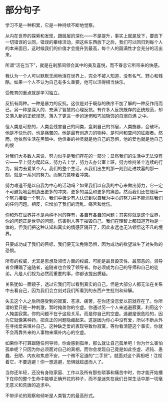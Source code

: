 # 部分句子

学习不是一种积累，它是一种持续不断地觉察。

从内在世界的探索和发现，跟层层的深化——不是提升，事实上就是放下，要放下一切错误的认同，错误的攀缘活动，把这些东西放下之后，我们可以回归到每个人的本来面目，这时候我们的价值才会提升到最高，每个人的圆满性才会充分的活出来。

所谓“活在当下”，就是在刹那间领会其中的美及喜悦，而不眷恋它所带来的快感。

我认为一个人可以默默无闻地活在世界上，完全不被人知道，没有名气、野心和残酷。如果一个人不认为自己有多么重要，他可以活得相当快乐。

受教育的重点就是学习独立。

反抗有两种。一种是暴力的反抗。这仅是对于既存的秩序不加了解的一种反作用而已。另一种是深入的、充满了智慧的心理反抗。有许多人反抗既存的正统规范，却又落入新的正统规范，落入了更进一步的迷惘和巧加隐饰的自溺自满 之中。

但人类是可悲的，人类会残害自己的同类，盘剥自己的邻居，人类施暴，会破坏。他是不快乐的，也是痛苦的。他是最有创造力的物种，是时间和空间的征服者。然而，他依然生活在黑暗中。他信奉的神灵就是他自己的恐惧，他的爱也就是他自己的恨

对我们大多数人来说，努力似乎是我们存在的一部分；显然我们的生活中无法没有它——早上努力爬起床，努力去上学，努力去办公室上班，努力维持某个连续的行为，努力去爱某个人。我们的整个生活，从我们出生的那一刻到走进坟墓的那一刻，就是一系列的努力。而努力意味着冲突。

努力难道不是以自我为中心的活动吗？如果我们以自我的中心来做出努力，它一定不可避免地会制造出更多的冲突、更多的混乱和更多的痛苦。然而我们还在继续一个努力接着一个努力，我们中极少有人认识到以自我为中心的努力并不能消除我们的任何问题。相反，它增加了我们的混乱、痛苦和忧伤。


你和外在世界并不是两种不同的存有，各自有各自的问题；其实你就是这个世界，你的问题正是世界的问题。伤害别人等于摧毁自己。我们在理智上都知道万物是一体的，但我们把这种认知和真实的情感区隔开了，因此永远也无法领悟这不凡的境界。

只要成功成了我们的目标，我们便无法免除恐惧，因为成功的欲望滋生了对失败的恐惧。

所有的权威，尤其是思想及领悟方面的权威，可能是最具毁灭性、最邪恶的。领导者会糟蹋了追随者，追随者也会毁了领导者。你必须成为自己的导师和自己的徒弟。凡是人们视为必然而重要的事，你都该提出质疑。

关系犹如一面镜子，透过它我们可以看到真实的自己。但是大部分人都无法在关系中去看自己，因为我们会立刻对我们所看到的东西产生批判和辩解。


失去这个人之后所感受到的寂寞、苍凉、痛苦，在你还没恋爱以前就存在了。你所谓的爱只是一种刺激，暂时掩盖你的空虚。你通过另一个人来逃避寂寞，利用这个人掩盖寂寞。你的问题不在于这段关系，而是你自己的空虚。逃避是很危险的，因为它就像某种药，把真正的问题隐藏起来。这是因为你心中没有爱，所以不断从外在寻找爱来填补自己。这种缺乏爱的表现导致你寂寞，等你看清楚这个事实，你就不会再靠外来的人事物来填补内心的空虚。

如果你不打算跟随任何导师，你会感到孤单，那么就让自己孤单吧！你为什么害怕孤单呢？只因为你必须面对自己的真相，而你会发现自己竟是如此空虚、迟钝、愚蠢、丑陋、内疚和焦虑不安，一个微不足道的“二手货”。就面对这个真相吧！注视着它，不要逃避！你一想逃避，恐惧就趁虚而人了。

当你还年轻，还没有身陷家庭、工作以及所有那些琐事和痛苦中时，你才能开始播下在你的整个生命中能够正确开花的种子，而不是迷失在我们日常生活中那一切毫无意义和荒唐的追求中。

不带评论的观察和倾听是人类智力的最高形式。






















































































